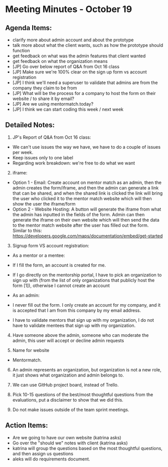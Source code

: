 # Meeting Minutes - October 19

## Agenda Items:
- clarify more about admin account and about the prototype
- talk more about what the client wants, such as how the prototype should function
- get feedback on what was the admin features that client wanted
- get feedback on what the organization means
- [JP] Go over below report of Q&A from Oct 16 class
- [JP] Make sure we're 100% clear on the sign up form vs account registration
- [JP] I think we'll need a superuser to validate that admins are from the company they claim to be from
- [JP] What will be the process for a company to host the form on their website / to share it by email?
- [JP] Are we using mentormatch.today? 
- [JP] I think we can start coding this week / next week

## Detailed Notes:
1. JP's Report of Q&A from Oct 16 class:
- We can't use issues the way we have, we have to do a couple of issues per week.
- Keep issues only to one label
- Regarding work breakdown: we're free to do what we want

2. iframe:
- Option 1 - Email: Create account on mentor match as an admin, then the admin creates the form/iframe, and then the admin can generate a link that can be shared, and when the shared link is clicked the link will bring the user who clicked it to the mentor match website which will then show the user the iframe/form
- Option 2 - Website Hosting: A button will generate the iframe from what the admin has inputted in the fields of the form. Admin can then generate the iframe on their own website which will then send the data to the mentor match website after the user has filled out the form. Similar to this: https://developers.google.com/maps/documentation/embed/get-started

3. Signup form VS account registration:
- As a mentor or a mentee: 
- If I fill the form, an account is created for me. 
- If I go directly on the mentorship portal, I have to pick an organization to sign up with (from the list of only organizations that publicly host the form [1]), otherwise I cannot create an account 

- As an admin: 
- I never fill out the form. I only create an account for my company, and it is accepted that I am from this company by my email address. 
- I have to validate mentors that sign up with my organization, I do not have to validate mentees that sign up with my organization.

4. Have someone above the admin, someone who can moderate the admin, this user will accept or decline admin requests

5. Name for website
- Mentormatch.

6. An admin represents an organization, but organization is not a new role, it just shows what organization and admin belongs to.

7. We can use GitHub project board, instead of Trello.

8. Pick 10-15 questions of the best/most thoughtful questions from the evaluations, put a disclaimer to show that we did this.

9. Do not make issues outside of the team sprint meetings.

## Action Items:
- Are we going to have our own website (katrina asks)
- Go over the "should we" notes with client (katrina asks)
- katrina will group the questions based on the most thoughtful questions, and then assign us questions
- aleks will do requirements document.
